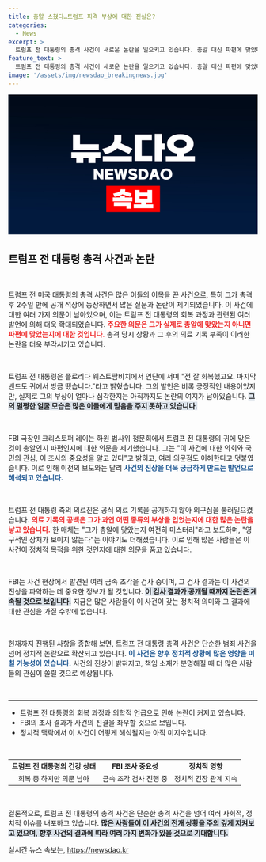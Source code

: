 ```yaml
---
title: 총알 스쳤다…트럼프 피격 부상에 대한 진실은?
categories:
  - News
excerpt: >
  트럼프 전 대통령의 총격 사건이 새로운 논란을 일으키고 있습니다. 총알 대신 파편에 맞았다는 주장이 제기되며, 다친 모습이 멀쩡하다는 시선이 걷잡을 수 없이 확산되고 있습니다. 과연 진실은 무엇일까요?
feature_text: >
  트럼프 전 대통령의 총격 사건이 새로운 논란을 일으키고 있습니다. 총알 대신 파편에 맞았다는 주장이 제기되며, 다친 모습이 멀쩡하다는 시선이 걷잡을 수 없이 확산되고 있습니다. 과연 진실은 무엇일까요?
image: '/assets/img/newsdao_breakingnews.jpg'
---
```


<p><img src="/assets/img/newsdao_breakingnews.jpg" alt="pcversion 속보" /></p>

<h2 data-ke-size="size26">트럼프 전 대통령 총격 사건과 논란</h2>

<p data-ke-size="size16">&nbsp;</p>

<p>트럼프 전 미국 대통령의 총격 사건은 많은 이들의 이목을 끈 사건으로, 특히 그가 총격 후 2주일 만에 공개 석상에 등장하면서 많은 질문과 논란이 제기되었습니다. 이 사건에 대한 여러 가지 의문이 남아있으며, 이는 트럼프 전 대통령의 회복 과정과 관련된 여러 발언에 의해 더욱 확대되었습니다. <b><span style="color: #ee2323;">주요한 의문은 그가 실제로 총알에 맞았는지 아니면 파편에 맞았는지에 대한 것입니다.</span></b> 총격 당시 상황과 그 후의 의료 기록 부족이 이러한 논란을 더욱 부각시키고 있습니다.</p>

<p data-ke-size="size16">&nbsp;</p>

<p>트럼프 전 대통령은 플로리다 웨스트팜비치에서 연단에 서며 "전 잘 회복했고요. 마지막 밴드도 귀에서 방금 뗐습니다."라고 밝혔습니다. 그의 발언은 비록 긍정적인 내용이었지만, 실제로 그의 부상이 얼마나 심각한지는 아직까지도 논란의 여지가 남아있습니다. <b><span style="background-color: #21538527;">그의 멀쩡한 얼굴 모습은 많은 이들에게 믿음을 주지 못하고 있습니다.</span></b> </p>

<p data-ke-size="size16">&nbsp;</p>

<p>FBI 국장인 크리스토퍼 레이는 하원 법사위 청문회에서 트럼프 전 대통령의 귀에 맞은 것이 총알인지 파편인지에 대한 의문을 제기했습니다. 그는 "이 사건에 대한 의회와 국민의 관심, 이 조사의 중요성을 알고 있다"고 밝히고, 여러 의문점도 이해한다고 덧붙였습니다. 이로 인해 이전의 보도와는 달리 <b><span style="color: #1a5490;">사건의 진상을 더욱 궁금하게 만드는 발언으로 해석되고 있습니다.</span></b></p>

<p data-ke-size="size16">&nbsp;</p>

<p>트럼프 전 대통령 측의 의료진은 공식 의료 기록을 공개하지 않아 의구심을 불러일으켰습니다. <b><span style="color: #ee2323;">의료 기록의 공백은 그가 과연 어떤 종류의 부상을 입었는지에 대한 많은 논란을 낳고 있습니다.</span></b> 한 매체는 "그가 총알에 맞았는지 여전히 미스터리"라고 보도하며, "영구적인 상처가 보이지 않는다"는 이야기도 더해졌습니다. 이로 인해 많은 사람들은 이 사건이 정치적 목적을 위한 것인지에 대한 의문을 품고 있습니다.</p>

<p data-ke-size="size16">&nbsp;</p>

<p>FBI는 사건 현장에서 발견된 여러 금속 조각을 검사 중이며, 그 검사 결과는 이 사건의 진상을 파악하는 데 중요한 정보가 될 것입니다. <b><span style="background-color: #21538527;">이 검사 결과가 공개될 때까지 논란은 계속될 것으로 보입니다.</span></b> 지금은 많은 사람들이 이 사건이 갖는 정치적 의미와 그 결과에 대한 관심을 가질 수밖에 없습니다.</p>

<p data-ke-size="size16">&nbsp;</p>

<p>현재까지 진행된 사항을 종합해 보면, 트럼프 전 대통령 총격 사건은 단순한 범죄 사건을 넘어 정치적 논란으로 확산되고 있습니다. <b><span style="color: #1a5490;">이 사건은 향후 정치적 상황에 많은 영향을 미칠 가능성이 있습니다.</span></b> 사건의 진상이 밝혀지고, 책임 소재가 분명해질 때 더 많은 사람들의 관심이 쏠릴 것으로 예상됩니다.</p>

<p data-ke-size="size16">&nbsp;</p>

<hr />

<ul>
    <li>트럼프 전 대통령의 회복 과정과 의학적 언급으로 인해 논란이 커지고 있습니다.</li>
    <li>FBI의 조사 결과가 사건의 진결을 좌우할 것으로 보입니다.</li>
    <li>정치적 맥락에서 이 사건이 어떻게 해석될지는 아직 미지수입니다.</li>
</ul>

<p data-ke-size="size16">&nbsp;</p>

<table style="width: 100%;">
    <tbody>
        <tr>
            <td style="text-align: center; height: 17px;"><b>트럼프 전 대통령의 건강 상태</b></td>
            <td style="text-align: center; height: 17px;"><b>FBI 조사 중요성</b></td>
            <td style="text-align: center; height: 17px;"><b>정치적 영향</b></td>
        </tr>
        <tr>
            <td style="text-align: center; height: 17px;">회복 중 하지만 의문 남아</td>
            <td style="text-align: center; height: 17px;">금속 조각 검사 진행 중</td>
            <td style="text-align: center; height: 17px;">정치적 긴장 관계 지속</td>
        </tr>
    </tbody>
</table>

<p data-ke-size="size16">&nbsp;</p>

<p>결론적으로, 트럼프 전 대통령의 총격 사건은 단순한 총격 사건을 넘어 여러 사회적, 정치적 이슈를 내포하고 있습니다. <b><span style="background-color: #21538527;">많은 사람들이 이 사건의 전개 상황을 주의 깊게 지켜보고 있으며, 향후 사건의 결과에 따라 여러 가지 변화가 있을 것으로 기대합니다.</span></b></p>
실시간 뉴스 속보는, <a href="https://newsdao.kr" rel="dofollow">https://newsdao.kr</a>



